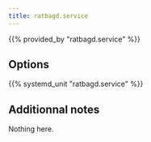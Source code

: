 ```yaml
---
title: ratbagd.service
---
```


{{% provided_by "ratbagd.service" %}}

## Options

{{% systemd_unit "ratbagd.service" %}}

## Additionnal notes

Nothing here.